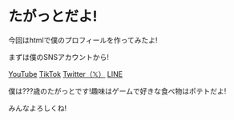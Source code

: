 <h1>たがっとだよ!</h1>
<p>今回はhtmlで僕のプロフィールを作ってみたよ!</p>
<p>まずは僕のSNSアカウントから!</p>
<a href=https://www.youtube.com/@tagatto>YouTube</a>
<a href=https://www.tiktok.com/@tagatto_0560?_t=8rPPRh90crt&_r=1>TikTok</a>
<a href=https://x.com/xzbfbwwwksl5i3u?s=21>Twitter（𝕏）</a>
<a href=https://lin.ee/59XRtXb>LINE</a>
<p>僕は???歳のたがっとです!趣味はゲームで好きな食べ物はポテトだよ!</p>
<p>みんなよろしくね!</p>
